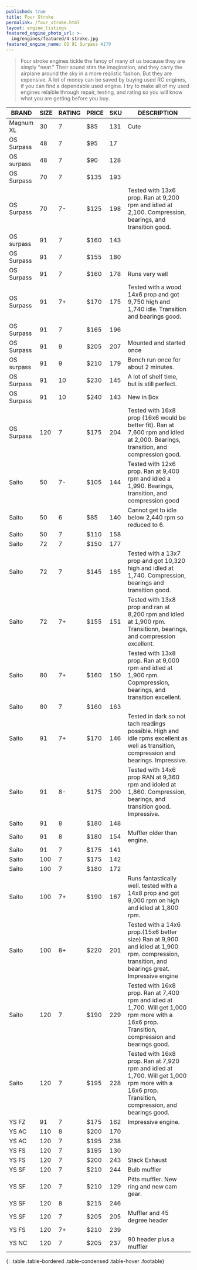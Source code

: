 ```yaml
---
published: true
title: Four Stroke
permalink: /four_stroke.html
layout: engine_listings
featured_engine_photo_url: >-
  img/engines/featured/4-stroke.jpg
featured_engine_name: OS 91 Surpass #179
---
```
















> Four stroke engines tickle the fancy of many of us because they are simply "neat." Their sound stirs the imagination, and they carry the airplane around the sky in a more realistic fashon.  But they are expensive.  A lot of money can be saved by buying used RC engines, if you can find a dependable used engine. I try to make all of my used engines relaible through repair, testing, and rating so you will know what you are getting before you buy.

BRAND             | SIZE  | RATING | PRICE | SKU   | DESCRIPTION
------------------|-------|--------|-------|-------|------------------
Magnum XL         | 30    | 7      | $85   | 131   | Cute
OS Surpass        | 48    | 7      | $95   | 17    |
OS surpass        | 48    | 7      | $90   | 128   | 
OS Surpass        | 70    | 7      | $135  | 193   |
OS Surpass        | 70    | 7-     | $125  | 198   | Tested with 13x6 prop. Ran at 9,200 rpm and idled at 2,100. Compression, bearings, and transition good.
OS surpass        | 91    | 7      | $160  | 143   | 
OS Surpass        | 91    | 7      | $155  | 180   |
OS Surpass        | 91    | 7      | $160  | 178   | Runs very well
OS Surpass        | 91    | 7+     | $170  | 175   | Tested with a wood 14x6 prop and got 9,750 high and 1,740 idle. Transition and bearings good.
OS Surpass        | 91    | 7      | $165  | 196   |
OS Surpass        | 91    | 9      | $205  | 207   | Mounted and started once
OS surpass        | 91    | 9      | $210  | 179   | Bench run once for about 2 minutes.
OS Surpass        | 91    | 10     | $230  | 145   | A lot of shelf time, but is still perfect.
OS Surpass        | 91    | 10     | $240  | 143   | New in Box
OS Surpass        | 120   | 7      | $175  | 204   | Tested with 16x8 prop (16x6 would be better fit). Ran at 7,600 rpm and idled at 2,000.  Bearings, transition, and compression good.
Saito             | 50    | 7-     | $105  | 144   | Tested with 12x6 prop.  Ran at 9,400 rpm and idled a 1,990.  Bearings, transition, and compression good
Saito             | 50    | 6      | $85   | 140   | Cannot get to idle below 2,440 rpm so reduced to 6.
Saito             | 50    | 7      | $110  | 158   |
Saito             | 72    | 7      | $150  | 177   | 
Saito             | 72    | 7      | $145  | 165   | Tested with a 13x7 prop and got 10,320 high and idled at 1,740. Compression, bearings and transition good.
Saito             | 72    | 7+     | $155  | 151   | Tested with 13x8 prop and ran at 8,200 rpm and idled at 1,900 rpm.  Transitionn, bearings, and compression excellent.
Saito             | 80    | 7+     | $160  | 150   | Tested with 13x8 prop. Ran at 9,000 rpm and idled at 1,900 rpm.  Copmpression, bearings, and transition excellent. 
Saito             | 80    | 7      | $160  | 163   |
Saito             | 91    | 7+     | $170  | 146   | Tested in dark so not tach readings possible.  High and idle rpms excellent as well as transition, compression and bearings. Impressive.
Saito             | 91    | 8-     | $175  | 200   | Tested with 14x6 prop RAN at 9,360 rpm and idoled at 1,860. Compression, bearings, and transition good. Impressive.
Saito             | 91    | 8      | $180  | 148   |
Saito             | 91    | 8      | $180  | 154   | Muffler older than engine. 
Saito             | 91    | 7      | $175  | 141   | 
Saito             | 100   | 7      | $175  | 142   | 
Saito             | 100   | 7      | $180  | 172   |
Saito             | 100   | 7+     | $190  | 167   | Runs fantastically well. tested with a 14x8 prop and got 9,000 rpm on high and idled at 1,800 rpm.
Saito             | 100   | 8+     | $220  | 201   | Tested with a 14x6 prop.(15x6 better size) Ran at 9,900 and idled at 1,900 rpm.  compression, transition, and bearings great.  Impressive engine
Saito             |120    | 7      | $190  | 229   | Tested with 16x8 prop.  Ran at 7,400 rpm and idled at 1,700.  Will get 1,000 rpm more with a 16x6 prop.  Transition, compression and bearings good.
Saito             | 120   | 7      | $195  | 228   | Tested with 16x8 prop.  Ran at 7,920 rpm and idled at 1,700.  Will get 1,000 rpm more with a 16x6 prop.  Transition, compression, and bearings good.
YS FZ             | 91    | 7      | $175  | 162   | Impressive engine.
YS AC             | 110   | 8      | $200  | 170   | 
YS AC             | 120   | 7      | $195  | 238   |
YS FS             | 120   | 7      | $195  | 130   |
YS FS             | 120   | 7      | $200  | 243   | Stack Exhaust
YS SF             | 120   | 7      | $210  | 244   | Bulb muffler
YS SF             | 120   | 7      | $210  | 129   | Pitts muffler.  New ring and new cam gear.
YS SF             | 120   | 8      | $215  | 246   |  
YS SF             | 120   | 7      | $205  | 205   | Muffler and 45 degree header
YS FS             | 120   | 7+     | $210  | 239   | 
YS NC             | 120   | 7      | $205  | 237   | 90 header plus a muffler                                      
{: .table .table-bordered .table-condensed .table-hover .footable}

